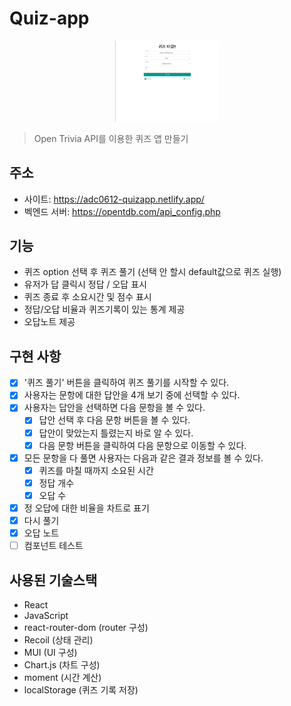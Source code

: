 # Quiz-app

<div align="center">
    <img width="33%" src="./src/assets/img/quiz-app.gif">
</div>

> Open Trivia API를 이용한 퀴즈 앱 만들기

## 주소

- 사이트: https://adc0612-quizapp.netlify.app/
- 벡엔드 서버: https://opentdb.com/api_config.php

## 기능

- 퀴즈 option 선택 후 퀴즈 풀기 (선택 안 할시 default값으로 퀴즈 실행)
- 유저가 답 클릭시 정답 / 오답 표시
- 퀴즈 종료 후 소요시간 및 점수 표시
- 정답/오답 비율과 퀴즈기록이 있는 통계 제공
- 오답노트 제공

## 구현 사항

- [x] '퀴즈 풀기' 버튼을 클릭하여 퀴즈 풀기를 시작할 수 있다.
- [x] 사용자는 문항에 대한 답안을 4개 보기 중에 선택할 수 있다.
- [x] 사용자는 답안을 선택하면 다음 문항을 볼 수 있다.
  - [x] 답안 선택 후 다음 문항 버튼을 볼 수 있다.
  - [x] 답안이 맞았는지 틀렸는지 바로 알 수 있다.
  - [x] 다음 문항 버튼을 클릭하여 다음 문항으로 이동할 수 있다.
- [x] 모든 문항을 다 풀면 사용자는 다음과 같은 결과 정보를 볼 수 있다.
  - [x] 퀴즈를 마칠 때까지 소요된 시간
  - [x] 정답 개수
  - [x] 오답 수
- [x] 정 오답에 대한 비율을 차트로 표기
- [x] 다시 풀기
- [x] 오답 노트
- [ ] 컴포넌트 테스트

## 사용된 기술스택

- React
- JavaScript
- react-router-dom (router 구성)
- Recoil (상태 관리)
- MUI (UI 구성)
- Chart.js (차트 구성)
- moment (시간 계산)
- localStorage (퀴즈 기록 저장)
